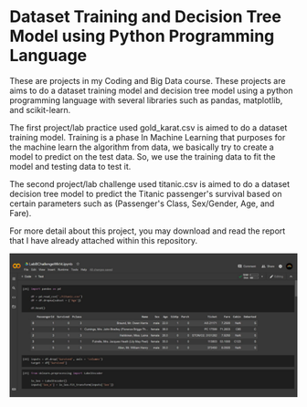 # Dataset Training and Decision Tree Model using Python Programming Language
These are projects in my Coding and Big Data course. These projects are aims to do a dataset training model and decision tree model using a python programming language with several libraries such as pandas, matplotlib, and scikit-learn. 

The first project/lab practice used gold_karat.csv is aimed to do a dataset training model. Training is a phase In Machine Learning that purposes for the machine learn the algorithm from data, we basically try to create a model to predict on the test data. So, we use the training data to fit the model and testing data to test it. 

The second project/lab challenge used titanic.csv is aimed to do a dataset decision tree model to predict the Titanic passenger's survival based on certain parameters such as (Passenger's Class, Sex/Gender, Age, and Fare).

For more detail about this project, you may download and read the report that I have already attached within this repository. 

![](titanic.png)
